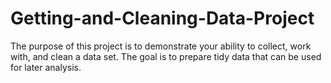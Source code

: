 # Getting-and-Cleaning-Data-Project
The purpose of this project is to demonstrate your ability to collect, work with, and clean a data set. The goal is to prepare tidy data that can be used for later analysis.
